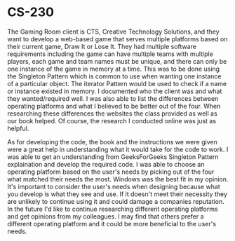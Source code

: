 # CS-230
The Gaming Room client is CTS, Creative Technology Solutions, and they want to develop a web-based game that serves multiple platforms based on their current game, Draw It or Lose It. They had multiple software requirements including the game can have multiple teams with multiple players, each game and team names must be unique, and there can only be one instance of the game in memory at a time. This was to be done using the Singleton Pattern which is common to use when wanting one instance of a particular object. The iterator Pattern would be used to check if a name or instance existed in memory. I documented who the client was and what they wanted/required well. I was also able to list the differences between operating platforms and what I believed to be better out of the four. When researching these differences the websites the class provided as well as our book helped. Of course, the research I conducted online was just as helpful. 

As for developing the code, the book and the instructions we were given were a great help in understanding what it would take for the code to work. I was able to get an understanding from GeeksForGeeks Singleton Pattern explaination and develop the required code. I was able to choose an operating platform based on the user's needs by picking out of the four what matched their needs the most. Windows was the best fit in my opinion. It's important to consider the user's needs when designing because what you develop is what they see and use. If it doesn't meet their necessity they are unlikely to continue using it and could damage a companies reputation. In the future I'd like to continue researching different operating platforms and get opinions from my colleagues. I may find that others prefer a different operating platform and it could be more beneficial to the user's needs.
